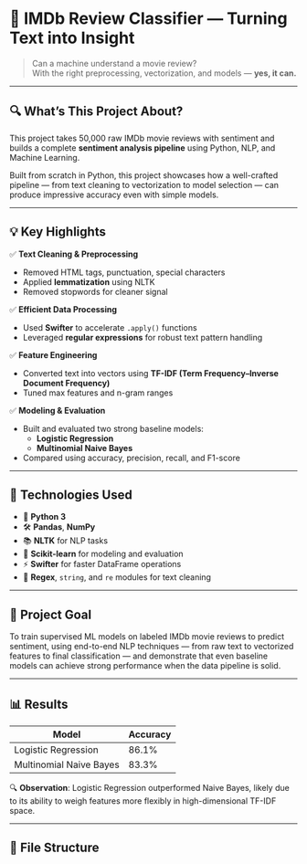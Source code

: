 # 🎥 IMDb Review Classifier — Turning Text into Insight

> Can a machine understand a movie review?  
> With the right preprocessing, vectorization, and models — **yes, it can.**

---

## 🔍 What’s This Project About?

This project takes 50,000 raw IMDb movie reviews with sentiment and builds a complete **sentiment analysis pipeline** using Python, NLP, and Machine Learning. 

Built from scratch in Python, this project showcases how a well-crafted pipeline — from text cleaning to vectorization to model selection — can produce impressive accuracy even with simple models.

---

## 💡 Key Highlights

✅ **Text Cleaning & Preprocessing**  
- Removed HTML tags, punctuation, special characters  
- Applied **lemmatization** using NLTK  
- Removed stopwords for cleaner signal  

✅ **Efficient Data Processing**  
- Used **Swifter** to accelerate `.apply()` functions  
- Leveraged **regular expressions** for robust text pattern handling  

✅ **Feature Engineering**  
- Converted text into vectors using **TF-IDF (Term Frequency–Inverse Document Frequency)**  
- Tuned max features and n-gram ranges  

✅ **Modeling & Evaluation**  
- Built and evaluated two strong baseline models:  
  - **Logistic Regression**  
  - **Multinomial Naive Bayes**  
- Compared using accuracy, precision, recall, and F1-score  

---

## 🧠 Technologies Used

- 🐍 **Python 3**  
- 🛠 **Pandas**, **NumPy**  
- 📚 **NLTK** for NLP tasks  
- 📐 **Scikit-learn** for modeling and evaluation  
- ⚡ **Swifter** for faster DataFrame operations  
- 🧹 **Regex**, `string`, and `re` modules for text cleaning

---

## 🎯 Project Goal

To train supervised ML models on labeled IMDb movie reviews to predict sentiment, using end-to-end NLP techniques — from raw text to vectorized features to final classification — and demonstrate that even baseline models can achieve strong performance when the data pipeline is solid.

---

## 📊 Results

| Model                   | Accuracy |
|------------------------|----------|
| Logistic Regression     | 86.1%    |
| Multinomial Naive Bayes | 83.3%    |

🔍 **Observation**: Logistic Regression outperformed Naive Bayes, likely due to its ability to weigh features more flexibly in high-dimensional TF-IDF space.

---

## 📂 File Structure

